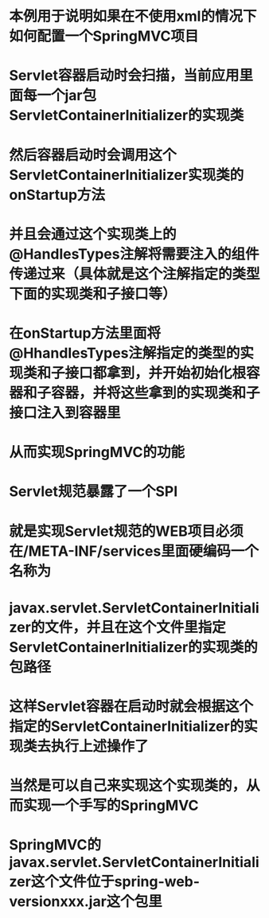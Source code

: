 # 本例用于说明如果在不使用xml的情况下如何配置一个SpringMVC项目
# Servlet容器启动时会扫描，当前应用里面每一个jar包ServletContainerInitializer的实现类
# 然后容器启动时会调用这个ServletContainerInitializer实现类的onStartup方法
# 并且会通过这个实现类上的@HandlesTypes注解将需要注入的组件传递过来（具体就是这个注解指定的类型下面的实现类和子接口等）
# 在onStartup方法里面将@HhandlesTypes注解指定的类型的实现类和子接口都拿到，并开始初始化根容器和子容器，并将这些拿到的实现类和子接口注入到容器里
# 从而实现SpringMVC的功能
# Servlet规范暴露了一个SPI
# 就是实现Servlet规范的WEB项目必须在/META-INF/services里面硬编码一个名称为
# javax.servlet.ServletContainerInitializer的文件，并且在这个文件里指定ServletContainerInitializer的实现类的包路径
# 这样Servlet容器在启动时就会根据这个指定的ServletContainerInitializer的实现类去执行上述操作了
# 当然是可以自己来实现这个实现类的，从而实现一个手写的SpringMVC
# SpringMVC的javax.servlet.ServletContainerInitializer这个文件位于spring-web-versionxxx.jar这个包里